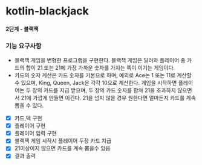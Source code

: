 # kotlin-blackjack

#### 2단계 - 블랙잭
### 기능 요구사항
 - 블랙잭 게임을 변형한 프로그램을 구현한다. 블랙잭 게임은 딜러와 플레이어 중 카드의 합이 21 또는 21에 가장 가까운 숫자를 가지는 쪽이 이기는 게임이다.
 - 카드의 숫자 계산은 카드 숫자를 기본으로 하며, 예외로 Ace는 1 또는 11로 계산할 수 있으며, King, Queen, Jack은 각각 10으로 계산한다.
게임을 시작하면 플레이어는 두 장의 카드를 지급 받으며, 두 장의 카드 숫자를 합쳐 21을 초과하지 않으면서 21에 가깝게 만들면 이긴다. 21을 넘지 않을 경우 원한다면 얼마든지 카드를 계속 뽑을 수 있다.

- [x] 카드,덱 구현
- [x] 플레이어 구현
- [x] 플레이어 입력 구현
- [x] 블랙잭 게임 시작시 플레이어 두장 카드 지급
- [x] 21이상이지 않으면 카드를 계속 뽑을수 있음 
- [x] 결과 출력
